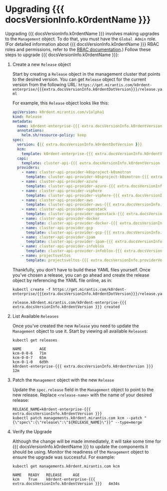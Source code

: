 # Upgrading {{{ docsVersionInfo.k0rdentName }}}

Upgrading {{{ docsVersionInfo.k0rdentName }}} involves making upgrades to the
`Management` object. To do that, you must have the `Global Admin` role. (For
detailed information about {{{ docsVersionInfo.k0rdentName }}} RBAC roles and
permissions, refer to the [RBAC documentation](../access/rbac/index.md).) Follow
these steps to upgrade {{{ docsVersionInfo.k0rdentName }}}:

1. Create a new `Release` object

    Start by creating a `Release` object in the management cluster that points
	to the desired version. You can get `Release` object for the current
	version from the following URL:
	`https://get.mirantis.com/k0rdent-enterprise/{{{extra.docsVersionInfo.k0rdentDotVersion}}}/release.yaml`

	For example, this `Release` object looks like this:

    ```yaml
    apiVersion: k0rdent.mirantis.com/v1alpha1
    kind: Release
    metadata:
      name: k0rdent-enterprise-{{{ extra.docsVersionInfo.k0rdentVersion }}}
      annotations:
        helm.sh/resource-policy: keep
    spec:
      version: {{{ extra.docsVersionInfo.k0rdentDotVersion }}}
      kcm:
        template: k0rdent-enterprise-{{{ extra.docsVersionInfo.k0rdentVersion }}}
      capi:
        template: cluster-api-{{{ extra.docsVersionInfo.k0rdentVersion }}}
      providers:
        - name: cluster-api-provider-k0sproject-k0smotron
          template: cluster-api-provider-k0sproject-k0smotron-{{{ extra.docsVersionInfo.providerVersions.dashVersions.k0smotron }}}
        - name: cluster-api-provider-azure
          template: cluster-api-provider-azure-{{{ extra.docsVersionInfo.providerVersions.dashVersions.clusterApiProviderAzure }}}
        - name: cluster-api-provider-vsphere
          template: cluster-api-provider-vsphere-{{{ extra.docsVersionInfo.providerVersions.dashVersions.clusterApiProviderVsphere }}}
        - name: cluster-api-provider-aws
          template: cluster-api-provider-aws-{{{ extra.docsVersionInfo.providerVersions.dashVersions.clusterApiProviderAws }}}
        - name: cluster-api-provider-openstack
          template: cluster-api-provider-openstack-{{{ extra.docsVersionInfo.providerVersions.dashVersions.clusterApiProviderOpenstack }}}
        - name: cluster-api-provider-docker
          template: cluster-api-provider-docker-{{{ extra.docsVersionInfo.providerVersions.dashVersions.clusterApiProviderDocker }}}
        - name: cluster-api-provider-gcp
          template: cluster-api-provider-gcp-{{{ extra.docsVersionInfo.providerVersions.dashVersions.clusterApiProviderGcp }}}
        - name: cluster-api-provider-ipam
          template: cluster-api-provider-ipam-{{{ extra.docsVersionInfo.providerVersions.dashVersions.clusterApiProviderIpam }}}
        - name: cluster-api-provider-infoblox
          template: cluster-api-provider-infoblox-{{{ extra.docsVersionInfo.providerVersions.dashVersions.clusterApiProviderInfoblox }}}
        - name: projectsveltos
          template: projectsveltos-{{{ extra.docsVersionInfo.providerVersions.dashVersions.sveltosProvider }}}
    ```

    Thankfully, you don't have to build these YAML files yourself. Once you've
    chosen a release, you can go ahead and create the release object by
    referencing the YAML file online, as in:

    ```shell
    kubectl create -f https://get.mirantis.com/k0rdent-enterprise/{{{extra.docsVersionInfo.k0rdentDotVersion}}}/release.yaml
    ```
    ```console
    release.k0rdent.mirantis.com/k0rdent-enterprise-{{{ extra.docsVersionInfo.k0rdentVersion }}} created
    ```

2. List Available `Releases`

    Once you've created the new `Release` you need to update the `Management`
    object to use it. Start by viewing all available `Release`s:

    ```shell
    kubectl get releases
    ```

    ```console
    NAME        AGE
    kcm-0-0-6   71m
    kcm-0-0-7   65m
    kcm-0-1-0   6d9h
    k0rdent-enterprise-{{{ extra.docsVersionInfo.k0rdentVersion }}}   12m
    ```

3. Patch the `Management` object with the new `Release`

    Update the `spec.release` field in the `Management` object to point to the
    new release. Replace `<release-name>` with the name of your desired release:

    ```shell
    RELEASE_NAME=k0rdent-enterprise-{{{ extra.docsVersionInfo.k0rdentVersion }}}
    kubectl patch managements.k0rdent.mirantis.com kcm --patch "{\"spec\":{\"release\":\"${RELEASE_NAME}\"}}" --type=merge
    ```

4. Verify the Upgrade

    Although the change will be made immediately, it will take some time for
	{{{ docsVersionInfo.k0rdentName }}} to update the components it should be
    using. Monitor the readiness of the `Management` object to ensure the
    upgrade was successful. For example:

    ```shell
    kubectl get managements.k0rdent.mirantis.com kcm
    ```
    ```console
    NAME   READY   RELEASE     AGE
    kcm    True    k0rdent-enterprise-{{{ extra.docsVersionInfo.k0rdentVersion }}}   4m34s
    ```
